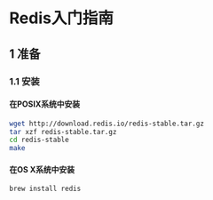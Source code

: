 Redis入门指南
============

## 1 准备

### 1.1 安装

#### 在POSIX系统中安装

```sh
wget http://download.redis.io/redis-stable.tar.gz
tar xzf redis-stable.tar.gz
cd redis-stable
make
```

#### 在OS X系统中安装

```sh
brew install redis
```


